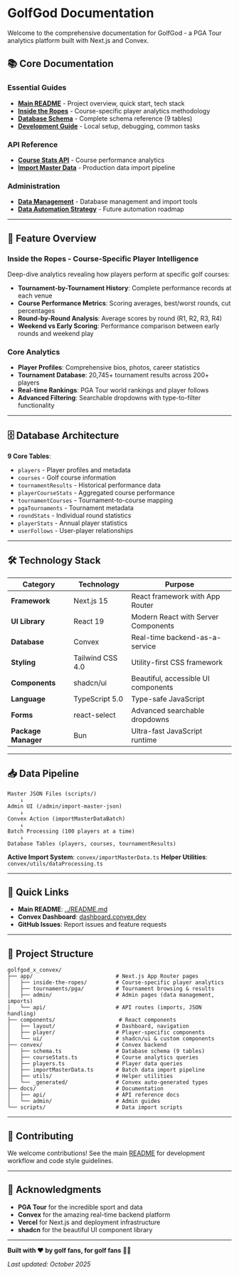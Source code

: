 # GolfGod Documentation

Welcome to the comprehensive documentation for GolfGod - a PGA Tour analytics platform built with Next.js and Convex.

## 📚 Core Documentation

### Essential Guides
- **[Main README](../README.md)** - Project overview, quick start, tech stack
- **[Inside the Ropes](./INSIDE_THE_ROPES.md)** - Course-specific player analytics methodology
- **[Database Schema](./DATABASE_SCHEMA.md)** - Complete schema reference (9 tables)
- **[Development Guide](./DEVELOPMENT.md)** - Local setup, debugging, common tasks

### API Reference
- **[Course Stats API](./api/course-stats.md)** - Course performance analytics
- **[Import Master Data](./api/import-master-data.md)** - Production data import pipeline

### Administration
- **[Data Management](./admin/data-management.md)** - Database management and import tools
- **[Data Automation Strategy](./DATA_AUTOMATION_STRATEGY.md)** - Future automation roadmap

---

## 🎯 Feature Overview

### Inside the Ropes - Course-Specific Player Intelligence
Deep-dive analytics revealing how players perform at specific golf courses:
- **Tournament-by-Tournament History**: Complete performance records at each venue
- **Course Performance Metrics**: Scoring averages, best/worst rounds, cut percentages
- **Round-by-Round Analysis**: Average scores by round (R1, R2, R3, R4)
- **Weekend vs Early Scoring**: Performance comparison between early rounds and weekend play

### Core Analytics
- **Player Profiles**: Comprehensive bios, photos, career statistics
- **Tournament Database**: 20,745+ tournament results across 200+ players
- **Real-time Rankings**: PGA Tour world rankings and player follows
- **Advanced Filtering**: Searchable dropdowns with type-to-filter functionality

---

## 🗄️ Database Architecture

**9 Core Tables**:
- `players` - Player profiles and metadata
- `courses` - Golf course information
- `tournamentResults` - Historical performance data
- `playerCourseStats` - Aggregated course performance
- `tournamentCourses` - Tournament-to-course mapping
- `pgaTournaments` - Tournament metadata
- `roundStats` - Individual round statistics
- `playerStats` - Annual player statistics
- `userFollows` - User-player relationships

---

## 🛠 Technology Stack

| Category | Technology | Purpose |
|----------|------------|---------|
| **Framework** | Next.js 15 | React framework with App Router |
| **UI Library** | React 19 | Modern React with Server Components |
| **Database** | Convex | Real-time backend-as-a-service |
| **Styling** | Tailwind CSS 4.0 | Utility-first CSS framework |
| **Components** | shadcn/ui | Beautiful, accessible UI components |
| **Language** | TypeScript 5.0 | Type-safe JavaScript |
| **Forms** | react-select | Advanced searchable dropdowns |
| **Package Manager** | Bun | Ultra-fast JavaScript runtime |

---

## 📥 Data Pipeline

```
Master JSON Files (scripts/)
    ↓
Admin UI (/admin/import-master-json)
    ↓
Convex Action (importMasterDataBatch)
    ↓
Batch Processing (100 players at a time)
    ↓
Database Tables (players, courses, tournamentResults)
```

**Active Import System**: `convex/importMasterData.ts`
**Helper Utilities**: `convex/utils/dataProcessing.ts`

---

## 🚀 Quick Links

- **Main README**: [../README.md](../README.md)
- **Convex Dashboard**: [dashboard.convex.dev](https://dashboard.convex.dev)
- **GitHub Issues**: Report issues and feature requests

---

## 📖 Project Structure

```
golfgod_x_convex/
├── app/                          # Next.js App Router pages
│   ├── inside-the-ropes/         # Course-specific player analytics
│   ├── tournaments/pga/          # Tournament browsing & results
│   ├── admin/                    # Admin pages (data management, imports)
│   └── api/                      # API routes (imports, JSON handling)
├── components/                    # React components
│   ├── layout/                   # Dashboard, navigation
│   ├── player/                   # Player-specific components
│   └── ui/                       # shadcn/ui & custom components
├── convex/                       # Convex backend
│   ├── schema.ts                 # Database schema (9 tables)
│   ├── courseStats.ts            # Course analytics queries
│   ├── players.ts                # Player data queries
│   ├── importMasterData.ts       # Batch data import pipeline
│   ├── utils/                    # Helper utilities
│   └── _generated/               # Convex auto-generated types
├── docs/                         # Documentation
│   ├── api/                      # API reference docs
│   └── admin/                    # Admin guides
└── scripts/                      # Data import scripts
```

---

## 📝 Contributing

We welcome contributions! See the main [README](../README.md#contributing) for development workflow and code style guidelines.

---

## 🙏 Acknowledgments

- **PGA Tour** for the incredible sport and data
- **Convex** for the amazing real-time backend platform
- **Vercel** for Next.js and deployment infrastructure
- **shadcn** for the beautiful UI component library

---

**Built with ❤️ by golf fans, for golf fans** 🏌️‍♂️

*Last updated: October 2025*

